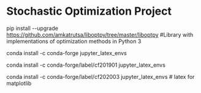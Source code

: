 # Stochastic Optimization Project

pip install --upgrade https://github.com/amkatrutsa/liboptpy/tree/master/liboptpy #Library with implementations of optimization methods in Python 3

conda install -c conda-forge jupyter_latex_envs                                   

conda install -c conda-forge/label/cf201901 jupyter_latex_envs                    

conda install -c conda-forge/label/cf202003 jupyter_latex_envs                    # latex for matplotlib
